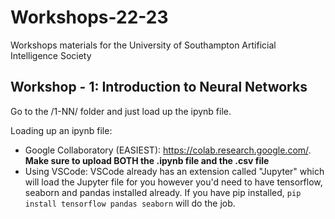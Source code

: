 # Workshops-22-23
Workshops materials for the University of Southampton Artificial Intelligence Society


## Workshop - 1: Introduction to Neural Networks
Go to the /1-NN/ folder and just load up the ipynb file.

Loading up an ipynb file:
* Google Collaboratory (EASIEST): https://colab.research.google.com/. **Make sure to upload BOTH the .ipynb file and the .csv file**
* Using VSCode: VSCode already has an extension called "Jupyter" which will load the Jupyter file for you however you'd need to have tensorflow, seaborn and pandas installed already. If you have pip installed, `pip install tensorflow pandas seaborn` will do the job.

